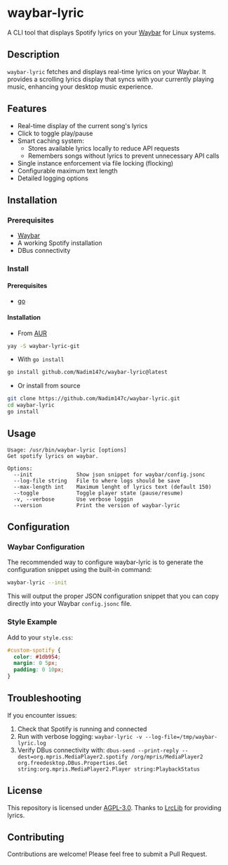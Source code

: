 # waybar-lyric

A CLI tool that displays Spotify lyrics on your [Waybar](https://github.com/Alexays/Waybar) for Linux systems.

## Description

`waybar-lyric` fetches and displays real-time lyrics on your Waybar. It provides a scrolling lyrics display that syncs with your currently playing music, enhancing your desktop music experience.

## Features

- Real-time display of the current song's lyrics
- Click to toggle play/pause
- Smart caching system:
  - Stores available lyrics locally to reduce API requests
  - Remembers songs without lyrics to prevent unnecessary API calls
- Single instance enforcement via file locking (flocking)
- Configurable maximum text length
- Detailed logging options

## Installation

### Prerequisites

- [Waybar](https://github.com/Alexays/Waybar)
- A working Spotify installation
- DBus connectivity

### Install

#### Prerequisites

- [go](https://go.dev/)

#### Installation

- From [AUR](https://aur.archlinux.org/packages)

```bash
yay -S waybar-lyric-git
```

- With `go install`

```bash
go install github.com/Nadim147c/waybar-lyric@latest
```

- Or install from source

```bash
git clone https://github.com/Nadim147c/waybar-lyric.git
cd waybar-lyric
go install
```

## Usage

```
Usage: /usr/bin/waybar-lyric [options]
Get spotify lyrics on waybar.

Options:
  --init              Show json snippet for waybar/config.jsonc
  --log-file string   File to where logs should be save
  --max-length int    Maximum lenght of lyrics text (default 150)
  --toggle            Toggle player state (pause/resume)
  -v, --verbose       Use verbose loggin
  --version           Print the version of waybar-lyric
```

## Configuration

### Waybar Configuration

The recommended way to configure waybar-lyric is to generate the configuration snippet using the built-in command:

```bash
waybar-lyric --init
```

This will output the proper JSON configuration snippet that you can copy directly into your Waybar `config.jsonc` file.

### Style Example

Add to your `style.css`:

```css
#custom-spotify {
  color: #1db954;
  margin: 0 5px;
  padding: 0 10px;
}
```

## Troubleshooting

If you encounter issues:

1. Check that Spotify is running and connected
2. Run with verbose logging: `waybar-lyric -v --log-file=/tmp/waybar-lyric.log`
3. Verify DBus connectivity with: `dbus-send --print-reply --dest=org.mpris.MediaPlayer2.spotify /org/mpris/MediaPlayer2 org.freedesktop.DBus.Properties.Get string:org.mpris.MediaPlayer2.Player string:PlaybackStatus`

## License

This repository is licensed under [AGPL-3.0](./LICENSE). Thanks to [LrcLib](https://lrclib.net/) for providing lyrics.

## Contributing

Contributions are welcome! Please feel free to submit a Pull Request.
